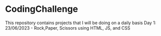# CodingChallenge
This  repository contains projects that I will be doing on a daily basis
Day 1:  23/06/2023 - Rock,Paper, Scissors using HTML, JS, and CSS
